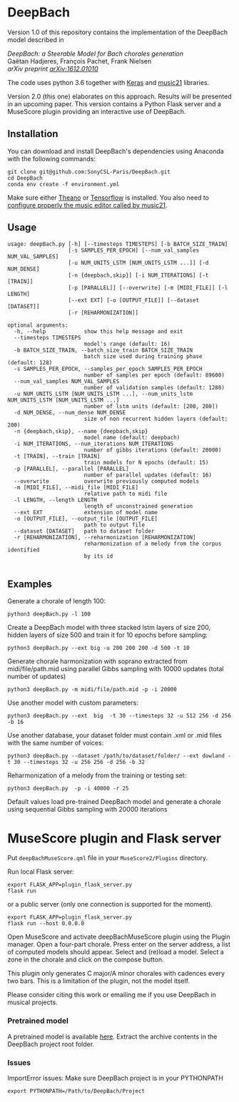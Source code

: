 # DeepBach
Version 1.0 of this repository contains the implementation of the DeepBach model described in

*DeepBach: a Steerable Model for Bach chorales generation*<br/>
Gaëtan Hadjeres, François Pachet, Frank Nielsen<br/>
*arXiv preprint [arXiv:1612.01010](https://arxiv.org/abs/1612.01010)*

The code uses python 3.6 together with [Keras](https://keras.io/) and [music21](http://web.mit.edu/music21/) libraries.

Version 2.0 (this one) elaborates on this approach. Results will be presented in an upcoming paper.
This version contains a Python Flask server and a MuseScore plugin providing an interactive use of DeepBach. 

## Installation

You can download and install DeepBach's dependencies using Anaconda with the following commands:

```
git clone git@github.com:SonyCSL-Paris/DeepBach.git
cd DeepBach
conda env create -f environment.yml
```

Make sure either  [Theano](<https://github.com/Theano/Theano>) or [Tensorflow](https://www.tensorflow.org/) is installed.
You also need to [configure properly the music editor called by music21](http://web.mit.edu/music21/doc/moduleReference/moduleEnvironment.html). 

## Usage

```
usage: deepBach.py [-h] [--timesteps TIMESTEPS] [-b BATCH_SIZE_TRAIN]
                   [-s SAMPLES_PER_EPOCH] [--num_val_samples NUM_VAL_SAMPLES]
                   [-u NUM_UNITS_LSTM [NUM_UNITS_LSTM ...]] [-d NUM_DENSE]
                   [-n {deepbach,skip}] [-i NUM_ITERATIONS] [-t [TRAIN]]
                   [-p [PARALLEL]] [--overwrite] [-m [MIDI_FILE]] [-l LENGTH]
                   [--ext EXT] [-o [OUTPUT_FILE]] [--dataset [DATASET]]
                   [-r [REHARMONIZATION]]

optional arguments:
  -h, --help            show this help message and exit
  --timesteps TIMESTEPS
                        model's range (default: 16)
  -b BATCH_SIZE_TRAIN, --batch_size_train BATCH_SIZE_TRAIN
                        batch size used during training phase (default: 128)
  -s SAMPLES_PER_EPOCH, --samples_per_epoch SAMPLES_PER_EPOCH
                        number of samples per epoch (default: 89600)
  --num_val_samples NUM_VAL_SAMPLES
                        number of validation samples (default: 1280)
  -u NUM_UNITS_LSTM [NUM_UNITS_LSTM ...], --num_units_lstm NUM_UNITS_LSTM [NUM_UNITS_LSTM ...]
                        number of lstm units (default: [200, 200])
  -d NUM_DENSE, --num_dense NUM_DENSE
                        size of non recurrent hidden layers (default: 200)
  -n {deepbach,skip}, --name {deepbach,skip}
                        model name (default: deepbach)
  -i NUM_ITERATIONS, --num_iterations NUM_ITERATIONS
                        number of gibbs iterations (default: 20000)
  -t [TRAIN], --train [TRAIN]
                        train models for N epochs (default: 15)
  -p [PARALLEL], --parallel [PARALLEL]
                        number of parallel updates (default: 16)
  --overwrite           overwrite previously computed models
  -m [MIDI_FILE], --midi_file [MIDI_FILE]
                        relative path to midi file
  -l LENGTH, --length LENGTH
                        length of unconstrained generation
  --ext EXT             extension of model name
  -o [OUTPUT_FILE], --output_file [OUTPUT_FILE]
                        path to output file
  --dataset [DATASET]   path to dataset folder
  -r [REHARMONIZATION], --reharmonization [REHARMONIZATION]
                        reharmonization of a melody from the corpus identified
                        by its id


```

## Examples
Generate a chorale of length 100:
```
python3 deepBach.py -l 100
```
Create a DeepBach model with three stacked lstm layers of size 200, hidden layers of size 500 and train it for 10 epochs before sampling:
```
python3 deepBach.py --ext big -u 200 200 200 -d 500 -t 10
```

Generate chorale harmonization with soprano extracted from midi/file/path.mid using parallel Gibbs sampling with 10000 updates (total number of updates)
```
python3 deepBach.py -m midi/file/path.mid -p -i 20000
```


Use another model with custom parameters:
```
python3 deepBach.py --ext  big  -t 30 --timesteps 32 -u 512 256 -d 256 -b 16
```

Use another database, your dataset folder must contain .xml or .mid files with the same number of voices:
```
python3 deepBach.py --dataset /path/to/dataset/folder/ --ext dowland -t 30 --timesteps 32 -u 256 256 -d 256 -b 32
```

Reharmonization of a melody from the training or testing set:
```
python3 deepBach.py  -p -i 40000 -r 25
```

Default values load pre-trained DeepBach model and generate a chorale using sequential Gibbs sampling with 20000 iterations


# MuseScore plugin and Flask server
Put  ``deepBachMuseScore.qml`` file in your ``MuseScore2/Plugins`` directory.

Run local Flask server:
```
export FLASK_APP=plugin_flask_server.py
flask run
```
or a public server (only one connection is supported for the moment).
```
export FLASK_APP=plugin_flask_server.py
flask run --host 0.0.0.0
```

Open MuseScore and activate deepBachMuseScore plugin using the Plugin manager.
Open a four-part chorale.
Press enter on the server address, a list of computed models should appear.
Select and (re)load a model.
Select a zone in the chorale and click on the compose button.


This plugin only generates C major/A minor chorales with cadences every two bars. This is a limitation of the plugin, not the model itself.


Please consider citing this work or emailing me if you use DeepBach in musical projects. 

### Pretrained model
A pretrained model is available [here](https://www.dropbox.com/sh/qlcxv3dzj5zpcu5/AAB0PD55W3DCTJxQIRCNSbW1a?dl=0).
Extract the archive contents in the DeepBach project root folder.

### Issues
ImportError issues: Make sure DeepBach project is in your PYTHONPATH
```
export PYTHONPATH=/Path/to/DeepBach/Project
```
